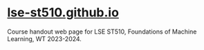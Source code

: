 # [lse-st510.github.io](http://lse-st510.github.io)

Course handout web page for LSE ST510, Foundations of Machine Learning, WT 2023-2024.
